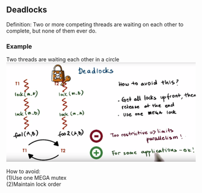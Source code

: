 ## Deadlocks

Definition: Two or more competing threads are waiting on each other to complete, but none of them ever do.

### Example

Two threads are waiting each other in a circle![](/assets/deadlocks1.png)

How to avoid:  
\(1\)Use one MEGA mutex  
\(2\)Maintain lock order

